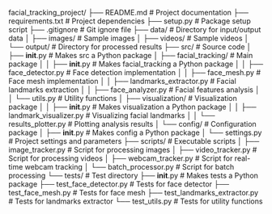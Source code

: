facial_tracking_project/
├── README.md                      # Project documentation
├── requirements.txt               # Project dependencies
├── setup.py                       # Package setup script
├── .gitignore                     # Git ignore file
├── data/                          # Directory for input/output data
│   ├── images/                    # Sample images
│   ├── videos/                    # Sample videos
│   └── output/                    # Directory for processed results
├── src/                           # Source code
│   ├── __init__.py                # Makes src a Python package
│   ├── facial_tracking/           # Main package
│   │   ├── __init__.py            # Makes facial_tracking a Python package
│   │   ├── face_detector.py       # Face detection implementation
│   │   ├── face_mesh.py           # Face mesh implementation
│   │   ├── landmarks_extractor.py # Facial landmarks extraction
│   │   ├── face_analyzer.py       # Facial features analysis
│   │   └── utils.py               # Utility functions
│   ├── visualization/             # Visualization package
│   │   ├── __init__.py            # Makes visualization a Python package
│   │   ├── landmark_visualizer.py # Visualizing facial landmarks
│   │   └── results_plotter.py     # Plotting analysis results
│   └── config/                    # Configuration package
│       ├── __init__.py            # Makes config a Python package
│       └── settings.py            # Project settings and parameters
├── scripts/                       # Executable scripts
│   ├── image_tracker.py           # Script for processing images
│   ├── video_tracker.py           # Script for processing videos
│   ├── webcam_tracker.py          # Script for real-time webcam tracking
│   └── batch_processor.py         # Script for batch processing
└── tests/                         # Test directory
    ├── __init__.py                # Makes tests a Python package
    ├── test_face_detector.py      # Tests for face detector
    ├── test_face_mesh.py          # Tests for face mesh
    ├── test_landmarks_extractor.py # Tests for landmarks extractor
    └── test_utils.py              # Tests for utility functions
